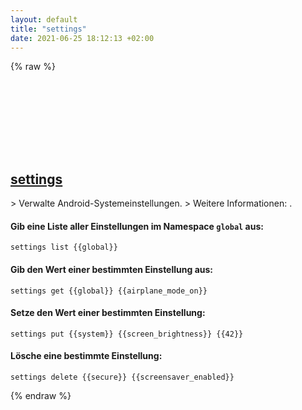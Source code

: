 ```yaml
---
layout: default
title: "settings"
date: 2021-06-25 18:12:13 +02:00
---
```

{% raw %}
<h2 id="settings">
  <a href="/de/android/settings.html">settings</a> <a href="#settings"><svg class="icon">
    <use href="/assets/images/unicode_sprite.svg#link" />
  </svg></a>
</h2>
> Verwalte Android-Systemeinstellungen.
> Weitere Informationen: <https://adbinstaller.com/commands/adb-shell-settings-5b670d5ee7958178a2955536>.

#### Gib eine Liste aller Einstellungen im Namespace `global` aus:
```shell
settings list {{global}}
```
#### Gib den Wert einer bestimmten Einstellung aus:
```shell
settings get {{global}} {{airplane_mode_on}}
```
#### Setze den Wert einer bestimmten Einstellung:
```shell
settings put {{system}} {{screen_brightness}} {{42}}
```
#### Lösche eine bestimmte Einstellung:
```shell
settings delete {{secure}} {{screensaver_enabled}}
```
{% endraw %}